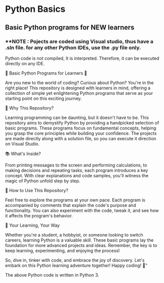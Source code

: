 # Python Basics
## Basic Python programs for NEW learners
### **NOTE : Pojects are coded using Visual studio, thus have a .sln file. for any other Python IDEs, use the .py file only.

Python code is not compiled, It is interpreted.
Therefore, it can be executed directly on any IDE.

🐍 Basic Python Programs for Learners 🚀

Are you new to the world of coding? Curious about Python? You're in the right place! This repository is designed with learners in mind, offering a collection of simple yet enlightening Python programs that serve as your starting point on this exciting journey.

🌟 Why This Repository?

Learning programming can be daunting, but it doesn't have to be. This repository aims to demystify Python by providing a handpicked selection of basic programs. These programs focus on fundamental concepts, helping you grasp the core principles while building your confidence. The projects are made directly along with a solution file, so you can execute it direction on Visual Studio.

📚 What's Inside?

From printing messages to the screen and performing calculations, to making decisions and repeating tasks, each program introduces a key concept. With clear explanations and code samples, you'll witness the magic of Python unfold step by step.

🔧 How to Use This Repository?

Feel free to explore the programs at your own pace. Each program is accompanied by comments that explain the code's purpose and functionality. You can also experiment with the code, tweak it, and see how it affects the program's behavior.

🚀 Your Learning, Your Way

Whether you're a student, a hobbyist, or someone looking to switch careers, learning Python is a valuable skill. These basic programs lay the foundation for more advanced projects and ideas. Remember, the key is to keep learning, experimenting, and enjoying the process!

So, dive in, tinker with code, and embrace the joy of discovery. Let's embark on this Python learning adventure together! Happy coding! 🎉"

The above Python code is written in Python 3.
